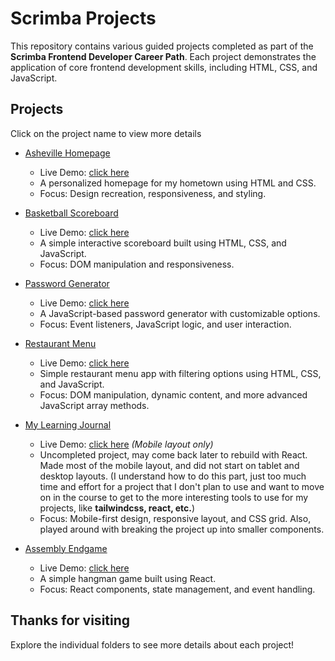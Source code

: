 # Scrimba Projects

This repository contains various guided projects completed as part of the **Scrimba Frontend Developer Career Path**. Each project demonstrates the application of core frontend development skills, including HTML, CSS, and JavaScript.

## Projects

Click on the project name to view more details

- [Asheville Homepage](asheville-homepage)

  - Live Demo: [click here](https://scrimba.jasony.dev/asheville-homepage/)
  - A personalized homepage for my hometown using HTML and CSS.
  - Focus: Design recreation, responsiveness, and styling.

- [Basketball Scoreboard](basketball-scoreboard)

  - Live Demo: [click here](https://scrimba.jasony.dev/basketball-scoreboard/)
  - A simple interactive scoreboard built using HTML, CSS, and JavaScript.
  - Focus: DOM manipulation and responsiveness.

- [Password Generator](password-generator)

  - Live Demo: [click here](https://scrimba.jasony.dev/password-generator/)
  - A JavaScript-based password generator with customizable options.
  - Focus: Event listeners, JavaScript logic, and user interaction.

- [Restaurant Menu](restaurant-menu)

  - Live Demo: [click here](https://scrimba.jasony.dev/restaurant-menu/)
  - Simple restaurant menu app with filtering options using HTML, CSS, and JavaScript.
  - Focus: DOM manipulation, dynamic content, and more advanced JavaScript array methods.

- [My Learning Journal](learning-journal)

  - Live Demo: [click here](https://scrimba.jasony.dev/learning-journal/) _(Mobile layout only)_
  - Uncompleted project, may come back later to rebuild with React. Made most of the mobile layout, and did not start on tablet and desktop layouts. (I understand how to do this part, just too much time and effort for a project that I don't plan to use and want to move on in the course to get to the more interesting tools to use for my projects, like **tailwindcss, react, etc.**)
  - Focus: Mobile-first design, responsive layout, and CSS grid. Also, played around with breaking the project up into smaller components.

- [Assembly Endgame](assembly-endgame)

  - Live Demo: [click here](https://scrimba.jasony.dev/assembly-endgame/)
  - A simple hangman game built using React.
  - Focus: React components, state management, and event handling.

## Thanks for visiting

Explore the individual folders to see more details about each project!
